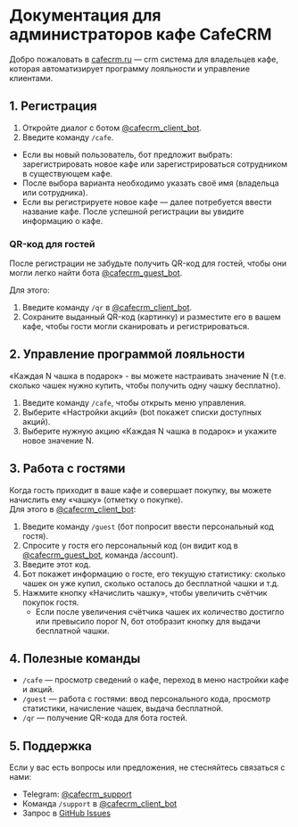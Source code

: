 # Документация для администраторов кафе CafeCRM

Добро пожаловать в [cafecrm.ru](https://cafecrm.ru/) — crm система для владельцев кафе, которая автоматизирует программу лояльности и управление клиентами.

## 1. Регистрация

1) Откройте диалог с ботом [@cafecrm_client_bot](https://t.me/cafecrm_client_bot).
2) Введите команду `/cafe`.
- Если вы новый пользователь, бот предложит выбрать: зарегистрировать новое кафе или зарегистрироваться сотрудником в существующем кафе.
- После выбора варианта необходимо указать своё имя (владельца или сотрудника).
- Если вы регистрируете новое кафе — далее потребуется ввести название кафе.
После успешной регистрации вы увидите информацию о кафе.

### QR-код для гостей

После регистрации не забудьте получить QR-код для гостей, чтобы они могли легко найти бота [@cafecrm_guest_bot](https://t.me/cafecrm_guest_bot).

Для этого:
1) Введите команду `/qr` в [@cafecrm_client_bot](https://t.me/cafecrm_client_bot).
2) Сохраните выданный QR-код (картинку) и разместите его в вашем кафе, чтобы гости могли сканировать и регистрироваться.

## 2. Управление программой лояльности

«Каждая N чашка в подарок» - вы можете настраивать значение N (т.е. сколько чашек нужно купить, чтобы получить одну чашку бесплатно).

1) Введите команду `/cafe`, чтобы открыть меню управления.
2) Выберите «Настройки акций» (bot покажет списки доступных акций).
3) Выберите нужную акцию «Каждая N чашка в подарок» и укажите новое значение N.

## 3. Работа с гостями

Когда гость приходит в ваше кафе и совершает покупку, вы можете начислить ему «чашку» (отметку о покупке).  
Для этого в [@cafecrm_client_bot](https://t.me/cafecrm_client_bot):

1) Введите команду `/guest` (бот попросит ввести персональный код гостя).  
2) Спросите у гостя его персональный код (он видит код в [@cafecrm_guest_bot](https://t.me/cafecrm_guest_bot), команда /account).  
3) Введите этот код.  
4) Бот покажет информацию о госте, его текущую статистику: сколько чашек он уже купил, сколько осталось до бесплатной чашки и т.д.  
5) Нажмите кнопку «Начислить чашку», чтобы увеличить счётчик покупок гостя.  
   - Если после увеличения счётчика чашек их количество достигло или превысило порог N, бот отобразит кнопку для выдачи бесплатной чашки.  

## 4. Полезные команды

- `/cafe` — просмотр сведений о кафе, переход в меню настройки кафе и акций.  
- `/guest` — работа с гостями: ввод персонального кода, просмотр статистики, начисление чашек, выдача бесплатной.  
- `/qr` — получение QR-кода для бота гостей.  

## 5. Поддержка

Если у вас есть вопросы или предложения, не стесняйтесь связаться с нами:
 - Telegram: [@cafecrm_support](https://t.me/cafecrm_support)
- Команда `/support` в [@cafecrm_client_bot](https://t.me/cafecrm_client_bot)
- Запрос в [GitHub Issues](https://github.com/cafecrm-ru/about/issues)
